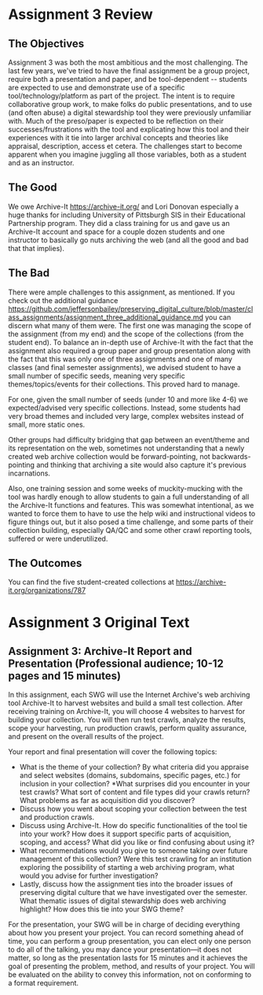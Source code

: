 # Assignment 3 Review

## The Objectives
Assignment 3 was both the most ambitious and the most challenging. The last few years, we've tried to have the final assignment be a group project, require both a presentation and paper, and be tool-dependent -- students are expected to use and demonstrate use of a specific tool/technology/platform as part of the project. The intent is to require collaborative group work, to make folks do public presentations, and to use (and often abuse) a digital stewardship tool they were previously unfamiliar with. Much of the preso/paper is expected to be reflection on their successes/frustrations with the tool and explicating how this tool and their experiences with it tie into larger archival concepts and theories like appraisal, description, access et cetera. The challenges start to become apparent when you imagine juggling all those variables, both as a student and as an instructor.

## The Good
We owe Archive-It <https://archive-it.org/> and Lori Donovan especially a huge thanks for including University of Pittsburgh SIS in their Educational Partnership program. They did a class training for us and gave us an Archive-It account and space for a couple dozen students and one instructor to basically go nuts archiving the web (and all the good and bad that that implies).

## The Bad
There were ample challenges to this assignment, as mentioned. If you check out the additional guidance <https://github.com/jeffersonbailey/preserving_digital_culture/blob/master/class_assignments/assignment_three_additional_guidance.md> you can discern what many of them were. The first one was managing the scope of the assignment (from my end) and the scope of the collections (from the student end). To balance an in-depth use of Archive-It with the fact that the assignment also required a group paper and group presentation along with the fact that this was only one of three assignments and one of many classes (and final semester assignments), we advised student to have a small number of specific seeds, meaning very specific themes/topics/events for their collections. This proved hard to manage. 

For one, given the small number of seeds (under 10 and more like 4-6) we expected/advised very specific collections. Instead, some students had very broad themes and included very large, complex websites instead of small, more static ones.
 
Other groups had difficulty bridging that gap between an event/theme and its representation on the web, sometimes not understanding that a newly created web archive collection would be forward-pointing, not backwards-pointing and thinking that archiving a site would also capture it's previous incarnations.

Also, one training session and some weeks of muckity-mucking with the tool was hardly enough to allow students to gain a full understanding of all the Archive-It functions and features. This was somewhat intentional, as we wanted to force them to have to use the help wiki and instructional videos to figure things out, but it also posed a time challenge, and some parts of their collection building, especially QA/QC and some other crawl reporting tools, suffered or were underutilized. 

## The Outcomes
You can find the five student-created collections at <https://archive-it.org/organizations/787>

# Assignment 3 Original Text

## Assignment 3: **Archive-It Report and Presentation  (Professional audience; 10-12 pages and 15 minutes)**  

In this assignment, each SWG will use the Internet Archive's web archiving tool Archive-It to harvest websites and build a small test collection. After receiving training on Archive-It, you will choose 4 websites to harvest for building your collection. You will then run test crawls, analyze the results, scope your harvesting, run production crawls, perform quality assurance, and present on the overall results of the project.

Your report and final presentation will cover the following topics: 

* What is the theme of your collection? By what criteria did you appraise and select websites (domains, subdomains, specific pages, etc.) for inclusion in your collection?
*What surprises did you encounter in your test crawls? What sort of content and file types did your crawls return? What problems as far as acquisition did you discover? 
* Discuss how you went about scoping your collection between the test and production crawls.
* Discuss using Archive-It. How do specific functionalities of the tool tie into your work? How does it support specific parts of acquisition, scoping, and access? What did you like or find confusing about using it?
* What recommendations would you give to someone taking over future management of this collection? Were this test crawling for an institution exploring the possibility of starting a web archiving program, what would you advise for further investigation?
* Lastly, discuss how the assignment ties into the broader issues of preserving digital culture that we have investigated over the semester. What thematic issues of digital stewardship does web archiving highlight? How does this tie into your SWG theme?

For the presentation, your SWG will be in charge of deciding everything about how you present your project. You can record something ahead of time, you can perform a group presentation, you can elect only one person to do all of the talking, you may dance your presentation—it does not matter, so long as the presentation lasts for 15 minutes and it achieves the goal of presenting the problem, method, and results of your project. You will be evaluated on the ability to convey this information, not on conforming to a format requirement.